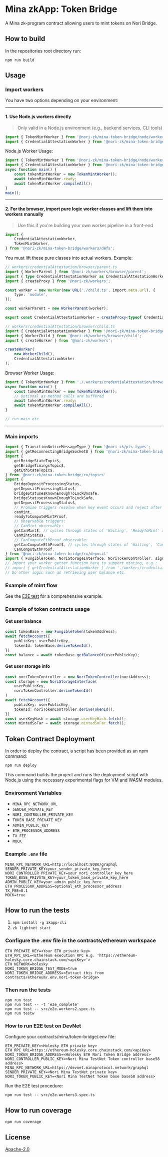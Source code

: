 # Mina zkApp: Token Bridge

A Mina zk-program contract allowing users to mint tokens on Nori Bridge.

## How to build

In the repositories root directory run:

    npm run build

## Usage

### Import workers

You have two options depending on your environment:

---

#### 1. **Use Node.js workers directly**  
> Only valid in a Node.js environment (e.g., backend services, CLI tools)

```typescript
import { TokenMintWorker } from '@nori-zk/mina-token-bridge/node/workers/tokenMint';
import { CredentialAttestationWorker } from '@nori-zk/mina-token-bridge/node/workers/credentialAttestation';
```

Node.js Worker Usage:

```typescript
import { TokenMintWorker } from '@nori-zk/mina-token-bridge/node/workers/tokenMint';
import { CredentialAttestationWorker } from '@nori-zk/mina-token-bridge/node/workers/credentialAttestation';
async function main() {
    const tokenMintWorker = new TokenMintWorker();
    await tokenMintWorker.ready;
    await tokenMintWorker.compileAll();
}
main();
```
---

#### 2. **For the browser, import pure logic worker classes and lift them into workers manually**  
> Use this if you're building your own worker pipeline in a front-end

```typescript
import {
    CredentialAttestationWorker,
    TokenMintWorker,
} from '@nori-zk/mina-token-bridge/workers/defs';
```

You must lift these pure classes into actual workers. Example:

```typescript
// workers/credentialAttestation/browser/parent.ts
import { WorkerParent } from '@nori-zk/workers/browser/parent';
import { type CredentialAttestationWorker as CredentialAttestationWorkerType } from '@nori-zk/mina-token-bridge/workers/defs';
import { createProxy } from '@nori-zk/workers';

const worker = new Worker(new URL('./child.ts', import.meta.url), {
    type: 'module',
});

const workerParent = new WorkerParent(worker);

export const CredentialAttestationWorker = createProxy<typeof CredentialAttestationWorkerType>(workerParent);
```

```typescript
// workers/credentialAttestation/browser/child.ts
import { CredentialAttestationWorker } from '@nori-zk/mina-token-bridge/workers/defs';
import { WorkerChild } from '@nori-zk/workers/browser/child';
import { createWorker } from '@nori-zk/workers';

createWorker(
    new WorkerChild(),
    CredentialAttestationWorker
);
```

Browser Worker Usage:

```typescript
import { TokenMintWorker } from './.workers/credentialAttestation/browser/parent.ts';
async function main() {
    const tokenMintWorker = new TokenMintWorker();
    // Optional as method calls are buffered
    await tokenMintWorker.ready;
    await tokenMintWorker.compileAll();
}

// run main etc
```

---

### Main imports
```typescript
import { TransitionNoticeMessageType } from '@nori-zk/pts-types';
import { getReconnectingBridgeSocket$ } from '@nori-zk/mina-token-bridge/rx/socket'
import {
    getBridgeStateTopic$,
    getBridgeTimingsTopic$,
    getEthStateTopic$,
} from '@nori-zk/mina-token-bridge/rx/topics'
import {
    BridgeDepositProcessingStatus,
    getDepositProcessingStatus$,
    bridgeStatusesKnownEnoughToLockUnsafe,
    bridgeStatusesKnownEnoughToLockSafe,
    getDepositProcessingStatus$,
    // Promise triggers resolve when key event occurs and reject after opportunity has been missed:
    canMint,
    readyToComputeMintProof,
    // Observable triggers:
    // CanMint observable:
    getCanMint$, // cycles through states of 'Waiting', 'ReadyToMint' and 'MissedMintingOpportunity'
    CanMintStatus,
    // CanComputeEthProof observable:
    getCanComputeEthProof$, // cycles through states of 'Waiting', 'CanCompute', or 'MissedMintingOpportunity'
    CanComputEthProof,
} from '@nori-zk/mina-token-bridge/rx/deposit'
import { FungibleToken, NoriStorageInterface, NoriTokenController, signSecretWithEthWallet } from '@nori-zk/mina-token-bridge'
// Import your worker getter function here to support minting, e.g.:
// import { getCredentialAttestationWorker } from './workers/credentialAttestation/parent'
// Do other logic such as retrieving user balance etc.
```

### Example of mint flow

See the [E2E test](src/e2e.workers3.spec.ts) for a comprehensive example.

### Example of token contracts usage

#### Get user balance

```typescript
const tokenBase = new FungibleToken(tokenAddress);
await fetchAccount({
    publicKey: userPublicKey,
    tokenId: tokenBase.deriveTokenId(),
})
const balance = await tokenBase.getBalanceOf(userPublicKey);
```

#### Get user storage info

```typescript
const noriTokenController = new NoriTokenController(noriAddress);
const storage = new NoriStorageInterface(
    userPublicKey,
    noriTokenController.deriveTokenId()
)
await fetchAccount({
    publicKey: userPublicKey,
    tokenId: noriTokenController.deriveTokenId(),
})
const userKeyHash = await storage.userKeyHash.fetch();
const mintedSoFar = await storage.mintedSoFar.fetch();

```
## Token Contract Deployment

In order to deploy the contract, a script has been provided as an npm command:

    npm run deploy

This command builds the project and runs the deployment script with Node.js using the necessary experimental flags for VM and WASM modules.

### Environment Variables

- `MINA_RPC_NETWORK_URL`  
- `SENDER_PRIVATE_KEY`  
- `NORI_CONTROLLER_PRIVATE_KEY`  
- `TOKEN_BASE_PRIVATE_KEY`  
- `ADMIN_PUBLIC_KEY`  
- `ETH_PROCESSOR_ADDRESS`  
- `TX_FEE`  
- `MOCK`  

### Example `.env` file

    MINA_RPC_NETWORK_URL=http://localhost:8080/graphql
    SENDER_PRIVATE_KEY=your_sender_private_key_here
    NORI_CONTROLLER_PRIVATE_KEY=your_nori_controller_key_here
    TOKEN_BASE_PRIVATE_KEY=your_token_base_private_key_here
    ADMIN_PUBLIC_KEY=your_admin_public_key_here
    ETH_PROCESSOR_ADDRESS=optional_eth_processor_address
    TX_FEE=0.1
    MOCK=true

## How to run the tests

1. `npm install -g zkapp-cli`
2. `zk lightnet start`

### Configure the .env file in the contracts/ethereum workspace

    ETH_PRIVATE_KEY=<Your ETH private key>
    ETH_RPC_URL=<Ethereum execution RPC e.g. 'https://ethereum-holesky.core.chainstack.com/<apiKey>'>
    ETH_NETWORK=holesky
    NORI_TOKEN_BRIDGE_TEST_MODE=true
    NORI_TOKEN_BRIDGE_ADDRESS=<Extract this from contracts/ethereum/.env.nori-token-bridge>

### Then run the tests

    npm run test
    npm run test -- -t 'e2e_complete'
    npm run test -- src/e2e.workers2.spec.ts
    npm run testw

### How to run E2E test on DevNet

Configure your contracts/mina/token-bridge/.env file:

    ETH_PRIVATE_KEY=<Holesky ETH private key>
    ETH_RPC_URL=https://ethereum-holesky.core.chainstack.com/<apiKey>
    NORI_TOKEN_BRIDGE_ADDRESS=<Holesky ETH Nori Token Bridge address>
    NORI_CONTROLLER_PUBLIC_KEY=<Nori Mina TestNet Token controller base58 address>
    MINA_RPC_NETWORK_URL=https://devnet.minaprotocol.network/graphql
    SENDER_PRIVATE_KEY=<Nori Mina TestNet private key>
    NORI_TOKEN_PUBLIC_KEY=<Nori Mina TestNet Token base base58 address>

Run the E2E test procedure:

    npm run test -- src/e2e.workers3.spec.ts

## How to run coverage

    npm run coverage

## License

[Apache-2.0](LICENSE)
